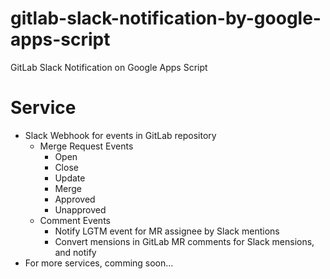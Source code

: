 # gitlab-slack-notification-by-google-apps-script
GitLab Slack Notification on Google Apps Script

# Service
- Slack Webhook for events in GitLab repository
  - Merge Request Events
    - Open
    - Close
    - Update
    - Merge
    - Approved
    - Unapproved
  - Comment Events
    - Notify LGTM event for MR assignee by Slack mentions
    - Convert mensions in GitLab MR comments for Slack mensions, and notify
- For more services, comming soon...
